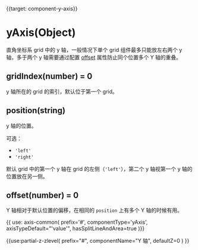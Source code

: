 
{{target: component-y-axis}}

# yAxis(Object)

直角坐标系 grid 中的 y 轴，一般情况下单个 grid 组件最多只能放左右两个 y 轴，多于两个 y 轴需要通过配置 [offset](~yAxis.offset) 属性防止同个位置多个 Y 轴的重叠。

## gridIndex(number) = 0

y 轴所在的 grid 的索引，默认位于第一个 grid。

## position(string)

y 轴的位置。

可选：
+ `'left'`
+ `'right'`

默认 grid 中的第一个 y 轴在 grid 的左侧（`'left'`），第二个 y 轴视第一个 y 轴的位置放在另一侧。

## offset(number) = 0

Y 轴相对于默认位置的偏移，在相同的 `position` 上有多个 Y 轴的时候有用。

{{ use: axis-common(
    prefix='#',
    componentType='yAxis',
    axisTypeDefault="'value'",
    hasSplitLineAndArea=true
)}}

{{use:partial-z-zlevel(
    prefix="#",
    componentName="Y 轴",
    defaultZ=0
) }}